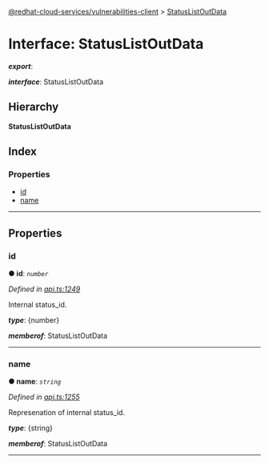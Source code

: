 [@redhat-cloud-services/vulnerabilities-client](../README.md) > [StatusListOutData](../interfaces/statuslistoutdata.md)

# Interface: StatusListOutData

*__export__*: 

*__interface__*: StatusListOutData

## Hierarchy

**StatusListOutData**

## Index

### Properties

* [id](statuslistoutdata.md#id)
* [name](statuslistoutdata.md#name)

---

## Properties

<a id="id"></a>

###  id

**● id**: *`number`*

*Defined in [api.ts:1249](https://github.com/RedHatInsights/javascript-clients/blob/master/packages/vulnerabilities/api.ts#L1249)*

Internal status\_id.

*__type__*: {number}

*__memberof__*: StatusListOutData

___
<a id="name"></a>

###  name

**● name**: *`string`*

*Defined in [api.ts:1255](https://github.com/RedHatInsights/javascript-clients/blob/master/packages/vulnerabilities/api.ts#L1255)*

Represenation of internal status\_id.

*__type__*: {string}

*__memberof__*: StatusListOutData

___

